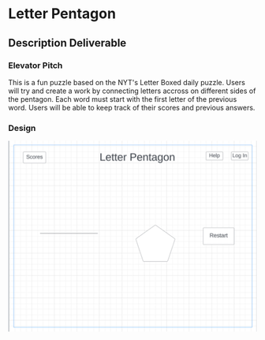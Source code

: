 # Letter Pentagon
## Description Deliverable
### Elevator Pitch
This is a fun puzzle based on the NYT's Letter Boxed daily puzzle. Users will try and create a work by connecting letters accross on different sides of the pentagon. Each word must start with the first letter of the previous word. Users will be able to keep track of their scores and previous answers. 

### Design
![Alt text](<Screen Shot 2023-09-20 at 1.14.37 PM.png>)